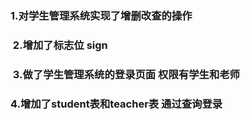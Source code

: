 ###  1.对学生管理系统实现了增删改查的操作
###  2.增加了标志位 sign
###  3.做了学生管理系统的登录页面 权限有学生和老师
###  4.增加了student表和teacher表 通过查询登录
